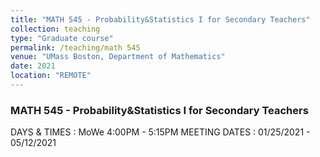 ```yaml
---
title: "MATH 545 - Probability&Statistics I for Secondary Teachers"
collection: teaching
type: "Graduate course"
permalink: /teaching/math 545
venue: "UMass Boston, Department of Mathematics"
date: 2021
location: "REMOTE"
---
```




### MATH 545 - Probability&Statistics I for Secondary Teachers
DAYS & TIMES : MoWe 4:00PM - 5:15PM
MEETING DATES : 01/25/2021 - 05/12/2021
